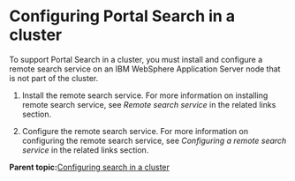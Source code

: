 # Configuring Portal Search in a cluster

To support Portal Search in a cluster, you must install and configure a remote search service on an IBM WebSphere Application Server node that is not part of the cluster.

1.  Install the remote search service. For more information on installing remote search service, see *Remote search service* in the related links section.

2.  Configure the remote search service. For more information on configuring the remote search service, see *Configuring a remote search service* in the related links section.


**Parent topic:**[Configuring search in a cluster](../config/config_search_clus.md)

